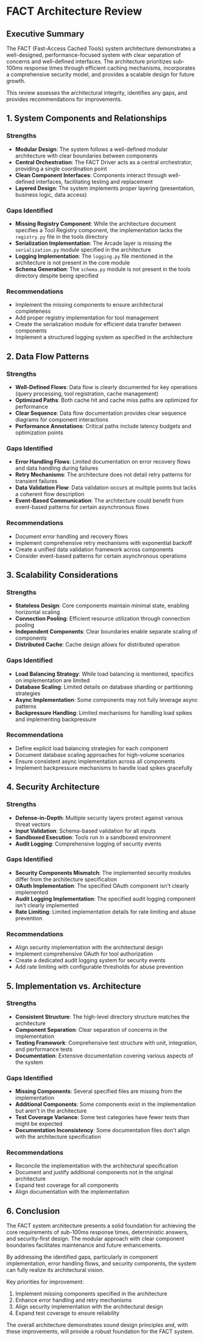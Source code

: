 # FACT Architecture Review

## Executive Summary

The FACT (Fast-Access Cached Tools) system architecture demonstrates a well-designed, performance-focused system with clear separation of concerns and well-defined interfaces. The architecture prioritizes sub-100ms response times through efficient caching mechanisms, incorporates a comprehensive security model, and provides a scalable design for future growth.

This review assesses the architectural integrity, identifies any gaps, and provides recommendations for improvements.

## 1. System Components and Relationships

### Strengths

- **Modular Design**: The system follows a well-defined modular architecture with clear boundaries between components
- **Central Orchestration**: The FACT Driver acts as a central orchestrator, providing a single coordination point
- **Clean Component Interfaces**: Components interact through well-defined interfaces, facilitating testing and replacement
- **Layered Design**: The system implements proper layering (presentation, business logic, data access)

### Gaps Identified

- **Missing Registry Component**: While the architecture document specifies a Tool Registry component, the implementation lacks the `registry.py` file in the tools directory
- **Serialization Implementation**: The Arcade layer is missing the `serialization.py` module specified in the architecture
- **Logging Implementation**: The `logging.py` file mentioned in the architecture is not present in the core module
- **Schema Generation**: The `schema.py` module is not present in the tools directory despite being specified

### Recommendations

- Implement the missing components to ensure architectural completeness
- Add proper registry implementation for tool management
- Create the serialization module for efficient data transfer between components
- Implement a structured logging system as specified in the architecture

## 2. Data Flow Patterns

### Strengths

- **Well-Defined Flows**: Data flow is clearly documented for key operations (query processing, tool registration, cache management)
- **Optimized Paths**: Both cache hit and cache miss paths are optimized for performance
- **Clear Sequence**: Data flow documentation provides clear sequence diagrams for component interactions
- **Performance Annotations**: Critical paths include latency budgets and optimization points

### Gaps Identified

- **Error Handling Flows**: Limited documentation on error recovery flows and data handling during failures
- **Retry Mechanisms**: The architecture does not detail retry patterns for transient failures
- **Data Validation Flow**: Data validation occurs at multiple points but lacks a coherent flow description
- **Event-Based Communication**: The architecture could benefit from event-based patterns for certain asynchronous flows

### Recommendations

- Document error handling and recovery flows
- Implement comprehensive retry mechanisms with exponential backoff
- Create a unified data validation framework across components
- Consider event-based patterns for certain asynchronous operations

## 3. Scalability Considerations

### Strengths

- **Stateless Design**: Core components maintain minimal state, enabling horizontal scaling
- **Connection Pooling**: Efficient resource utilization through connection pooling
- **Independent Components**: Clear boundaries enable separate scaling of components
- **Distributed Cache**: Cache design allows for distributed operation

### Gaps Identified

- **Load Balancing Strategy**: While load balancing is mentioned, specifics on implementation are limited
- **Database Scaling**: Limited details on database sharding or partitioning strategies
- **Async Implementation**: Some components may not fully leverage async patterns
- **Backpressure Handling**: Limited mechanisms for handling load spikes and implementing backpressure

### Recommendations

- Define explicit load balancing strategies for each component
- Document database scaling approaches for high-volume scenarios
- Ensure consistent async implementation across all components
- Implement backpressure mechanisms to handle load spikes gracefully

## 4. Security Architecture

### Strengths

- **Defense-in-Depth**: Multiple security layers protect against various threat vectors
- **Input Validation**: Schema-based validation for all inputs
- **Sandboxed Execution**: Tools run in a sandboxed environment
- **Audit Logging**: Comprehensive logging of security events

### Gaps Identified

- **Security Components Mismatch**: The implemented security modules differ from the architecture specification
- **OAuth Implementation**: The specified OAuth component isn't clearly implemented
- **Audit Logging Implementation**: The specified audit logging component isn't clearly implemented
- **Rate Limiting**: Limited implementation details for rate limiting and abuse prevention

### Recommendations

- Align security implementation with the architectural design
- Implement comprehensive OAuth for tool authorization
- Create a dedicated audit logging system for security events
- Add rate limiting with configurable thresholds for abuse prevention

## 5. Implementation vs. Architecture

### Strengths

- **Consistent Structure**: The high-level directory structure matches the architecture
- **Component Separation**: Clear separation of concerns in the implementation
- **Testing Framework**: Comprehensive test structure with unit, integration, and performance tests
- **Documentation**: Extensive documentation covering various aspects of the system

### Gaps Identified

- **Missing Components**: Several specified files are missing from the implementation
- **Additional Components**: Some components exist in the implementation but aren't in the architecture
- **Test Coverage Variance**: Some test categories have fewer tests than might be expected
- **Documentation Inconsistency**: Some documentation files don't align with the architecture specification

### Recommendations

- Reconcile the implementation with the architectural specification
- Document and justify additional components not in the original architecture
- Expand test coverage for all components
- Align documentation with the implementation

## 6. Conclusion

The FACT system architecture presents a solid foundation for achieving the core requirements of sub-100ms response times, deterministic answers, and security-first design. The modular approach with clear component boundaries facilitates maintenance and future enhancements.

By addressing the identified gaps, particularly in component implementation, error handling flows, and security components, the system can fully realize its architectural vision.

Key priorities for improvement:
1. Implement missing components specified in the architecture
2. Enhance error handling and retry mechanisms
3. Align security implementation with the architectural design
4. Expand test coverage to ensure reliability

The overall architecture demonstrates sound design principles and, with these improvements, will provide a robust foundation for the FACT system.
